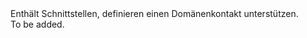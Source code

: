 <Namespace Name="Microsoft.Azure.Management.AppService.Fluent.DomainContact.Definition">
  <Docs>
    <summary>Enthält Schnittstellen, definieren einen Domänenkontakt unterstützen.</summary> 
    <remarks>To be added.</remarks>
  </Docs>
</Namespace>
